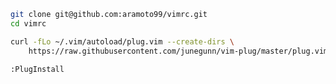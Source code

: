 ``` bash
git clone git@github.com:aramoto99/vimrc.git
cd vimrc
```
``` bash
curl -fLo ~/.vim/autoload/plug.vim --create-dirs \
    https://raw.githubusercontent.com/junegunn/vim-plug/master/plug.vim
```
```
:PlugInstall
```
